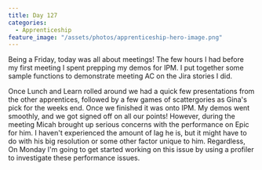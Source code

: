 ```yaml
---
title: Day 127
categories:
  - Apprenticeship
feature_image: "/assets/photos/apprenticeship-hero-image.png"
---
```


Being a Friday, today was all about meetings! The few hours I had before my first meeting I spent
prepping my demos for IPM. I put together some sample functions to demonstrate meeting AC on the Jira stories
I did.

Once Lunch and Learn rolled around we had a quick few presentations from the other apprentices, followed
by a few games of scattergories as Gina's pick for the weeks end. Once we finished it was onto IPM.
My demos went smoothly, and we got signed off on all our points! However, during the meeting Micah brought
up serious concerns with the performance on Epic for him. I haven't experienced the amount of lag he is, but
it might have to do with his big resolution or some other factor unique to him. Regardless, On Monday I'm going
to get started working on this issue by using a profiler to investigate these performance issues.